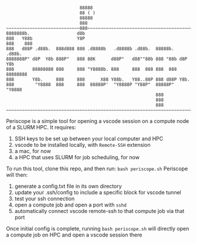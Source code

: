 ```
                            88888
                            88 ( )
                            88888
                            888
~~~~~~~~~~~~~~~~~~~~~~~~~~~~888~~~~~~~~~~~~~~~~~~~~~~~~~~~~~~~~~~~~~~~~~~~~~
8888888b.                  d8b                                            
888   Y88b                 Y8P                                            
888    888                                                                
888   d88P .d88b.  888d888 888 .d8888b   .d8888b .d88b.  88888b.   .d88b. 
8888888P" d8P  Y8b 888P"   888 88K      d88P"   d88""88b 888 "88b d8P  Y8b
888       88888888 888     888 "Y8888b. 888     888  888 888  888 88888888
888       Y8b.     888     888      X88 Y88b.   Y88..88P 888 d88P Y8b.    
888        "Y8888  888     888  88888P'  "Y8888P "Y88P"  88888P"   "Y8888 
                                                         888              
                                                         888              
                                                         888              
~~~~~~~~~~~~~~~~~~~~~~~~~~~~~~~~~~~~~~~~~~~~~~~~~~~~~~~~~~~~~~~~~~~~~~~~~~~~
```

Periscope is a simple tool for opening a vscode session on a compute node of a SLURM HPC. 
It requires:
1. SSH keys to be set up between your local computer and HPC
2. vscode to be installed locally, with `Remote-SSH` extension
3. a mac, for now
4. a HPC that uses SLURM for job scheduling, for now

To run this tool, clone this repo, and then run: `bash periscope.sh`
Periscope will then:
1. generate a config.txt file in its own directory
2. update your .ssh/config to include a specific block for vscode tunnel
3. test your ssh connection
4. open a compute job and open a port with `sshd`
5. automatically connect vscode remote-ssh to that compute job via that port

Once initial config is complete, running `bash periscope.sh` will directly open a compute job on HPC and open a vscode session there






